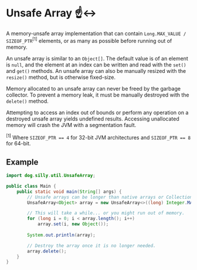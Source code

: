 # Unsafe Array :point_up::left_right_arrow:

A memory-unsafe array implementation that can contain `Long.MAX_VALUE / SIZEOF_PTR`<sup>[1]</sup> elements, or as many 
as possible before running out of memory.

An unsafe array is similar to an `Object[]`. The default value is of an element is `null`, and the element at an index 
can be written and read with the `set()` and `get()` methods. An unsafe array can also be manually resized with the 
`resize()` method, but is otherwise fixed-size.

Memory allocated to an unsafe array can never be freed by the garbage collector. To prevent a memory leak, it must be 
manually destroyed with the `delete()` method.

Attempting to access an index out of bounds or perform any operation on a destroyed unsafe array yields undefined 
results. Accessing unallocated memory will crash the JVM with a segmentation fault.

<sup>[1]</sup> Where `SIZEOF_PTR == 4` for 32-bit JVM architectures and `SIZEOF_PTR == 8` for 64-bit.

## Example

```java
import dog.silly.util.UnsafeArray;

public class Main {
    public static void main(String[] args) {
        // Unsafe arrays can be longer than native arrays or Collections.
        UnsafeArray<Object> array = new UnsafeArray<>((long) Integer.MAX_VALUE + 1);

        // This will take a while... or you might run out of memory.
        for (long i = 0; i < array.length(); i++)
            array.set(i, new Object());
        
        System.out.println(array);

        // Destroy the array once it is no longer needed.
        array.delete();
    }
}
```